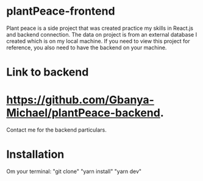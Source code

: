 # plantPeace-frontend
Plant peace is a side project that was created practice my skills in React.js and backend connection.
The data on project is from an external database I created which is on my local machine.
If you need to view this project for reference, you also need to have the backend on your machine.

# Link to backend 
# https://github.com/Gbanya-Michael/plantPeace-backend.
Contact me for the backend particulars.

# Installation

Om your terminal:
"git clone"
"yarn install"
"yarn dev"


